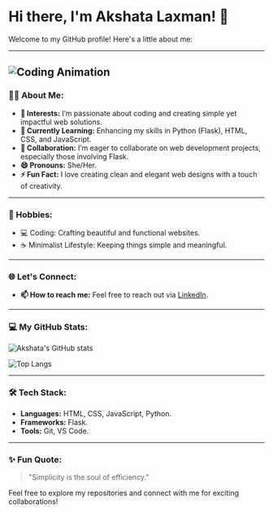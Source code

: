 # Hi there, I'm Akshata Laxman! 👋

Welcome to my GitHub profile! Here's a little about me:

---
![Coding Animation](https://i.gifer.com/JXA0.gif)
---

### 👩‍💻 About Me:
- **👀 Interests:** I’m passionate about coding and creating simple yet impactful web solutions.
- **🌱 Currently Learning:** Enhancing my skills in Python (Flask), HTML, CSS, and JavaScript.
- **💞️ Collaboration:** I’m eager to collaborate on web development projects, especially those involving Flask.
- **😄 Pronouns:** She/Her.
- **⚡ Fun Fact:** I love creating clean and elegant web designs with a touch of creativity.

---

### 🎨 Hobbies:
- 💻 Coding: Crafting beautiful and functional websites.
- ☕ Minimalist Lifestyle: Keeping things simple and meaningful.

---

### 🌐 Let's Connect:
- **📫 How to reach me:** Feel free to reach out via [LinkedIn](https://www.linkedin.com/in/akshata-bhandagi-954240263/).

---

### 💻 My GitHub Stats:
![Akshata's GitHub stats](https://github-readme-stats.vercel.app/api?username=AkshataLaxman&show_icons=true&theme=radical)

![Top Langs](https://github-readme-stats.vercel.app/api/top-langs/?username=AkshataLaxman&layout=compact&theme=radical)

---

### 🛠️ Tech Stack:
- **Languages:** HTML, CSS, JavaScript, Python.
- **Frameworks:** Flask.
- **Tools:** Git, VS Code.

---

### ✨ Fun Quote:
> "Simplicity is the soul of efficiency." 

Feel free to explore my repositories and connect with me for exciting collaborations!
